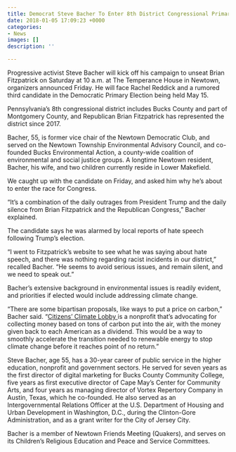 ```yaml
---
title: Democrat Steve Bacher To Enter 8th District Congressional Primary Race
date: 2018-01-05 17:09:23 +0000
categories:
- News
images: []
description: ''

---
```

Progressive activist Steve Bacher will kick off his campaign to unseat Brian Fitzpatrick on Saturday at 10 a.m. at The Temperance House in Newtown, organizers announced Friday. He will face Rachel Reddick and a rumored third candidate in the Democratic Primary Election being held May 15.

Pennsylvania’s 8th congressional district includes Bucks County and part of Montgomery County, and Republican Brian Fitzpatrick has represented the district since 2017.

Bacher, 55, is former vice chair of the Newtown Democratic Club, and served on the Newtown Township Environmental Advisory Council, and co-founded Bucks Environmental Action, a county-wide coalition of environmental and social justice groups. A longtime Newtown resident, Bacher, his wife, and two children currently reside in Lower Makefield.

We caught up with the candidate on Friday, and asked him why he’s about to enter the race for Congress.

“It’s a combination of the daily outrages from President Trump and the daily silence from Brian Fitzpatrick and the Republican Congress,” Bacher explained.

The candidate says he was alarmed by local reports of hate speech following Trump’s election.

“I went to Fitzpatrick’s website to see what he was saying about hate speech, and there was nothing regarding racist incidents in our district,” recalled Bacher. “He seems to avoid serious issues, and remain silent, and we need to speak out.”

Bacher’s extensive background in environmental issues is readily evident, and priorities if elected would include addressing climate change.

“There are some bipartisan proposals, like ways to put a price on carbon,” Bacher said. “[Citizens’ Climate Lobby ](http://citizensclimatelobby.org/)is a nonprofit that’s advocating for collecting money based on tons of carbon put into the air, with the money given back to each American as a dividend. This would be a way to smoothly accelerate the transition needed to renewable energy to stop climate change before it reaches point of no return.”

Steve Bacher, age 55, has a 30-year career of public service in the higher education, nonprofit and government sectors. He served for seven years as the first director of digital marketing for Bucks County Community College, five years as first executive director of Cape May’s Center for Community Arts, and four years as managing director of Vortex Repertory Company in Austin, Texas, which he co-founded. He also served as an Intergovernmental Relations Officer at the U.S. Department of Housing and Urban Development in Washington, D.C., during the Clinton-Gore Administration, and as a grant writer for the City of Jersey City.

Bacher is a member of Newtown Friends Meeting (Quakers), and serves on its Children’s Religious Education and Peace and Service Committees.